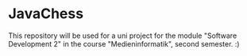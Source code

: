 # JavaChess

This repository will be used for a uni project for the module "Software Development 2" in the course "Medieninformatik", second semester. :)
